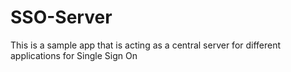 # SSO-Server
This is a sample app that is acting as a central server for different applications for Single Sign On
